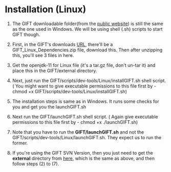 # Installation (Linux)
1) The GIFT downloadable folder(from the [public website](https://gifttutoring.org/projects/gift/files)) is still the same as the one used in Windows. We will be using shell (.sh) scripts to start GIFT though.
2) First, in the GIFT's downloads [URL](https://gifttutoring.org/projects/gift/files), there'll be a GIFT_Linux_Dependencies.zip file, download this. Then after unzipping this, you'll see 3 files in here.
3) Get the openjdk-11 for Linux file (it's a tar.gz file, don't un-tar it) and place this in the GIFT/external directory.
4) Next, just run the GIFT/scripts/dev-tools/Linux/installGIFT.sh shell script. ( You might want to give executable permissions to this file first by - chmod +x GIFT/scripts/dev-tools/Linux/installGIFT.sh)
5) The installation steps is same as in Windows. It runs some checks for you and get you the launchGIFT.sh
6) Next run the GIFT/launchGIFT.sh shell script. ( Again give executable permissions to this file first by - chmod +x ./launchGIFT.sh)

7) Note that you have to run the **GIFT/launchGIFT.sh** and not the GIFT/scripts/dev-tools/Linux/launchGIFT.sh. 
They expect us to run the former.

8) If you're using the GIFT SVN Version, then you just need to get the  **external** directory from [here](https://drive.google.com/file/d/1vftcN0LvvODZungnYQjvUjL3BCnKbdI2/view), which is the same as above, and then follow steps (2) to (7).